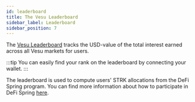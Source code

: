 ```yaml
---
id: leaderboard
title: The Vesu Leaderboard
sidebar_label: Leaderboard
sidebar_position: 7
---
```


The [Vesu Leaderboard](https://vesu.xyz/leaderboard) tracks the USD-value of the total interest earned across all Vesu markets for users.

:::tip
You can easily find your rank on the leaderboard by connecting your wallet.
:::

The leaderboard is used to compute users' STRK allocations from the DeFi Spring program. You can find more information about how to participate in DeFi Spring [here](./rewards.md).